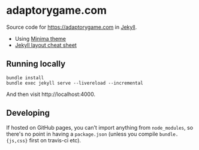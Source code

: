 adaptorygame.com
================

Source code for https://adaptorygame.com in [Jekyll](https://jekyllrb.com/).

* Using [Minima theme](https://github.com/jekyll/minima)
* [Jekyll layout cheat sheet](https://devhints.io/jekyll)

## Running locally

```
bundle install
bundle exec jekyll serve --livereload --incremental
```

And then visit http://localhost:4000.

## Developing

If hosted on GitHub pages, you can't import anything from `node_modules`, so there's no point in having
a `package.json` (unless you compile `bundle.{js,css}` first on travis-ci etc).
